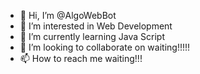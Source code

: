 - 👋 Hi, I’m @AlgoWebBot
- 👀 I’m interested in Web Development
- 🌱 I’m currently learning Java Script
- 💞️ I’m looking to collaborate on waiting!!!!!
- 📫 How to reach me waiting!!!

<!---
AlgoWebBot/AlgoWebBot is a ✨ special ✨ repository because its `README.md` (this file) appears on your GitHub profile.
You can click the Preview link to take a look at your changes.
--->
